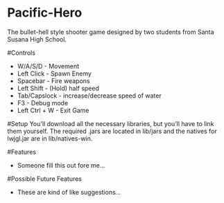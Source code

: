 Pacific-Hero
============

The bullet-hell style shooter game designed by two students from Santa Susana High School.

#Controls
 - W/A/S/D - Movement
 - Left Click - Spawn Enemy
 - Spacebar - Fire weapons
 - Left Shift - (Hold) half speed
 - Tab/Capslock - increase/decrease speed of water
 - F3 - Debug mode
 - Left Ctrl + W - Exit Game

#Setup
You'll download all the necessary libraries, but you'll have to link them yourself.
The required .jars are located in lib/jars and the natives for lwjgl.jar are in 
lib/natives-win.

#Features
 - Someone fill this out fore me...

#Possible Future Features
 - These are kind of like suggestions...
